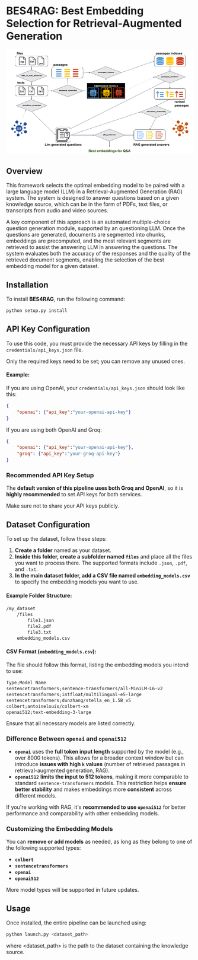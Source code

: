 # BES4RAG: Best Embedding Selection for Retrieval-Augmented Generation

![Pipeline Diagram](pipeline.png)

## Overview
This framework selects the optimal embedding model to be paired with a large language model (LLM) in a Retrieval-Augmented Generation (RAG) system. The system is designed to answer questions based on a given knowledge source, which can be in the form of PDFs, text files, or transcripts from audio and video sources.

A key component of this approach is an automated multiple-choice question generation module, supported by an questioning LLM. Once the questions are generated, documents are segmented into chunks, embeddings are precomputed, and the most relevant segments are retrieved to assist the answering LLM in answering the questions. The system evaluates both the accuracy of the responses and the quality of the retrieved document segments, enabling the selection of the best embedding model for a given dataset.

## Installation
To install **BES4RAG**, run the following command:

```bash
python setup.py install
```

## API Key Configuration  

To use this code, you must provide the necessary API keys by filling in the `credentials/api_keys.json` file.  

Only the required keys need to be set; you can remove any unused ones.  

#### Example:  

If you are using OpenAI, your `credentials/api_keys.json` should look like this:  

```json
{
    "openai": {"api_key":"your-openai-api-key"}
}
```

If you are using both OpenAI and Groq:  

```json
{
    "openai": {"api_key":"your-openai-api-key"},
    "groq": {"api_key":"your-groq-api-key"}
}
```  



### Recommended API Key Setup  

The **default version of this pipeline uses both Groq and OpenAI**, so it is **highly recommended** to set API keys for both services.  

Make sure not to share your API keys publicly.


## Dataset Configuration  

To set up the dataset, follow these steps:  

1. **Create a folder** named as your dataset.  
2. **Inside this folder, create a subfolder named `files`** and place all the files you want to process there. The supported formats include `.json`, `.pdf`, and `.txt`.  
3. **In the main dataset folder, add a CSV file named `embedding_models.csv`** to specify the embedding models you want to use.  

#### Example Folder Structure:  
```
/my_dataset
    /files
        file1.json
        file2.pdf
        file3.txt
    embedding_models.csv
```

#### CSV Format (`embedding_models.csv`):  
The file should follow this format, listing the embedding models you intend to use:  

```
Type;Model Name
sentencetransformers;sentence-transformers/all-MiniLM-L6-v2
sentencetransformers;intfloat/multilingual-e5-large
sentencetransformers;dunzhang/stella_en_1.5B_v5
colbert;antoinelouis/colbert-xm
openai512;text-embedding-3-large
```

Ensure that all necessary models are listed correctly.

### Difference Between `openai` and `openai512`  

- **`openai`** uses the **full token input length** supported by the model (e.g., over 8000 tokens). This allows for a broader context window but can introduce **issues with high `k` values** (number of retrieved passages in retrieval-augmented generation, RAG). 
- **`openai512`** **limits the input to 512 tokens**, making it more comparable to standard `sentence-transformers` models. This restriction helps **ensure better stability** and makes embeddings more **consistent** across different models.  

If you're working with RAG, it's **recommended to use `openai512`** for better performance and comparability with other embedding models.  

### Customizing the Embedding Models  

You can **remove or add models** as needed, as long as they belong to one of the following supported types:  

- **`colbert`**  
- **`sentencetransformers`**  
- **`openai`**  
- **`openai512`**  

More model types will be supported in future updates.

## Usage

Once installed, the entire pipeline can be launched using:
```bash
python launch.py <dataset_path>
```
where <dataset_path> is the path to the dataset containing the knowledge source.


